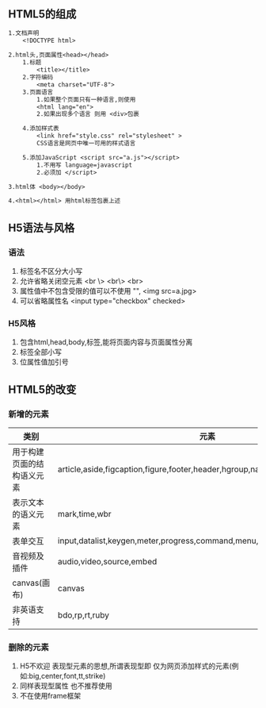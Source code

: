 ## HTML5的组成

```txt
1.文档声明
    <!DOCTYPE html>
    
2.html头,页面属性<head></head>
    1.标题
        <title></title>
    2.字符编码
        <meta charset="UTF-8">
    3.页面语言
        1.如果整个页面只有一种语言,则使用
        <html lang="en">
        2.如果出现多个语言 则用 <div>包裹

    4.添加样式表
        <link href="style.css" rel="stylesheet" >
        CSS语言是网页中唯一可用的样式语言

    5.添加JavaScript <script src="a.js"></script>
        1.不用写 language=javascript
        2.必须加 </script>

3.html体 <body></body>

4.<html></html> 用html标签包裹上述
```
## H5语法与风格

### 语法

1. 标签名不区分大小写
2. 允许省略关闭空元素 \<br \\> \<br\\>  \<br>
3. 属性值中不包含受限的值可以不使用 "", \<img src=a.jpg>
4. 可以省略属性名 \<input type="checkbox" checked>

### H5风格

1. 包含html,head,body,标签,能将页面内容与页面属性分离
2. 标签全部小写
3. 位属性值加引号

## HTML5的改变

### 新增的元素

| 类别                       | 元素                                                         |
| -------------------------- | ------------------------------------------------------------ |
| 用于构建页面的结构语义元素 | article,aside,figcaption,figure,footer,header,hgroup,nav,section,details,summary |
| 表示文本的语义元素         | mark,time,wbr                                                |
| 表单交互                   | input,datalist,keygen,meter,progress,command,menu,output     |
| 音视频及插件               | audio,video,source,embed                                     |
| canvas(画布)               | canvas                                                       |
| 非英语支持                 | bdo,rp,rt,ruby                                               |

### 删除的元素

1. H5不欢迎 表现型元素的思想,所谓表现型即 仅为网页添加样式的元素(例如:big,center,font,tt,strike)
2. 同样表现型属性 也不推荐使用
3. 不在使用frame框架

